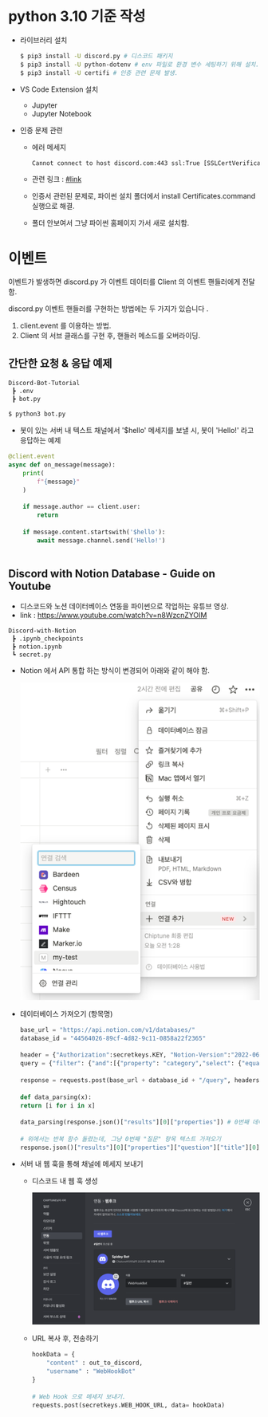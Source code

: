 # python 3.10 기준 작성

- 라이브러리 설치
    ~~~bash
    $ pip3 install -U discord.py # 디스코드 패키지
    $ pip3 install -U python-dotenv # env 파일로 환경 변수 세팅하기 위해 설치.
    $ pip3 install -U certifi # 인증 관련 문제 발생.
    ~~~

- VS Code Extension 설치

    - Jupyter
    - Jupyter Notebook

- 인증 문제 관련 
    - 에러 메세지

        ```bash
        Cannot connect to host discord.com:443 ssl:True [SSLCertVerificationError: (1, '[SSL: CERTIFICATE_VERIFY_FAILED] certificate verify failed: unable to get local issuer certificate (_ssl.c:997)')]
        ```
        
    - 관련 링크 : [#link](https://stackoverflow.com/questions/62108183/discord-py-bot-dont-have-certificate)
    - 인증서 관련된 문제로, 파이썬 설치 폴더에서 install Certificates.command 실행으로 해결.
    - 폴더 안보여서 그냥 파이썬 홈페이지 가서 새로 설치함.


# 이벤트

이벤트가 발생하면 discord.py 가 이벤트 데이터를 Client 의 이벤트 핸들러에게 전달함.

discord.py 이벤트 핸들러를 구현하는 방법에는 두 가지가 있습니다 .

1. client.event 를 이용하는 방법.
2. Client 의 서브 클래스를 구현 후, 핸들러 메소드를 오버라이딩.


## 간단한 요청 & 응답 예제

```
Discord-Bot-Tutorial
 ┣ .env
 ┣ bot.py
```

```bash
$ python3 bot.py
```


- 봇이 있는 서버 내 텍스트 채널에서 '$hello' 메세지를 보낼 시, 봇이 'Hello!' 라고 응답하는 예제

```python
@client.event
async def on_message(message):
    print(
        f"{message}"
    )
    
    if message.author == client.user:
        return

    if message.content.startswith('$hello'):
        await message.channel.send('Hello!')
    
```

## Discord with Notion Database - Guide on Youtube

- 디스코드와 노션 데이터베이스 연동을 파이썬으로 작업하는 유튜브 영상.
- link : https://www.youtube.com/watch?v=n8WzcnZYOIM

```
Discord-with-Notion
 ┣ .ipynb_checkpoints
 ┣ notion.ipynb
 ┗ secret.py
```

- Notion 에서 API 통합 하는 방식이 변경되어 아래와 같이 해야 함.

    ![이미지](/md-image/1.png)

- 데이터베이스 가져오기 (항목명)

    ```python
    base_url = "https://api.notion.com/v1/databases/"
    database_id = "44564026-89cf-4d82-9c11-0858a22f2365"

    header = {"Authorization":secretkeys.KEY, "Notion-Version":"2022-06-28"}
    query = {"filter": {"and":[{"property": "category","select": {"equals":"normal-tech"}}]}}

    response = requests.post(base_url + database_id + "/query", headers=header, data=query) 

    def data_parsing(x):
    return [i for i in x]

    data_parsing(response.json()["results"][0]["properties"]) # 0번째 데이터 항목명 가져오는 예제

    # 위에서는 반복 함수 돌렸는데, 그냥 0번째 "질문" 항목 텍스트 가져오기
    response.json()["results"][0]["properties"]["question"]["title"][0]["plain_text"]
    ```

- 서버 내 웹 훅을 통해 채널에 메세지 보내기

    - 디스코드 내 웹 훅 생성

        ![이미지](/md-image/2.png)

    - URL 복사 후, 전송하기

        ```python
        hookData = {
            "content" : out_to_discord,
            "username" : "WebHookBot"
        }

        # Web Hook 으로 메세지 보내기.    
        requests.post(secretkeys.WEB_HOOK_URL, data= hookData)

        ```
